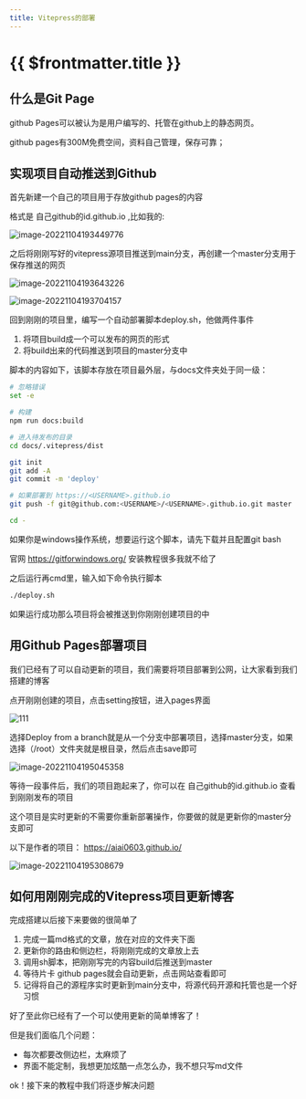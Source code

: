 ```yaml
---
title: Vitepress的部署
---
```


# {{ $frontmatter.title }}

## 什么是Git Page

github Pages可以被认为是用户编写的、托管在github上的静态网页。

github pages有300M免费空间，资料自己管理，保存可靠；

## 实现项目自动推送到Github

首先新建一个自己的项目用于存放github pages的内容

格式是   自己github的id\.github\.io ,比如我的:

![image-20221104193449776](/image-20221104193449776.png)

之后将刚刚写好的vitepress源项目推送到main分支，再创建一个master分支用于保存推送的网页

![image-20221104193643226](/image-20221104193643226.png)

![image-20221104193704157](/image-20221104193704157.png)

回到刚刚的项目里，编写一个自动部署脚本deploy\.sh，他做两件事件

1. 将项目build成一个可以发布的网页的形式
2. 将build出来的代码推送到项目的master分支中

脚本的内容如下，该脚本存放在项目最外层，与docs文件夹处于同一级：

```sh
# 忽略错误
set -e

# 构建
npm run docs:build

# 进入待发布的目录
cd docs/.vitepress/dist

git init
git add -A
git commit -m 'deploy'

# 如果部署到 https://<USERNAME>.github.io
git push -f git@github.com:<USERNAME>/<USERNAME>.github.io.git master

cd -
```

如果你是windows操作系统，想要运行这个脚本，请先下载并且配置git bash

官网 https://gitforwindows.org/ 安装教程很多我就不给了

之后运行再cmd里，输入如下命令执行脚本

```cmd
./deploy.sh
```

如果运行成功那么项目将会被推送到你刚刚创建项目的中

## 用Github Pages部署项目

我们已经有了可以自动更新的项目，我们需要将项目部署到公网，让大家看到我们搭建的博客

点开刚刚创建的项目，点击setting按钮，进入pages界面

![111](/111.png)

选择Deploy from a branch就是从一个分支中部署项目，选择master分支，如果选择（/root）文件夹就是根目录，然后点击save即可

![image-20221104195045358](/image-20221104195045358.png)

等待一段事件后，我们的项目跑起来了，你可以在  自己github的id\.github\.io  查看到刚刚发布的项目

这个项目是实时更新的不需要你重新部署操作，你要做的就是更新你的master分支即可

以下是作者的项目： https://aiai0603.github.io/

![image-20221104195308679](/image-20221104195308679.png)

## 如何用刚刚完成的Vitepress项目更新博客

完成搭建以后接下来要做的很简单了

1. 完成一篇md格式的文章，放在对应的文件夹下面
2. 更新你的路由和侧边栏，将刚刚完成的文章放上去
3. 调用sh脚本，把刚刚写完的内容build后推送到master
4. 等待片卡 github pages就会自动更新，点击网站查看即可
5. 记得将自己的源程序实时更新到main分支中，将源代码开源和托管也是一个好习惯

好了至此你已经有了一个可以使用更新的简单博客了！

但是我们面临几个问题：

- 每次都要改侧边栏，太麻烦了
- 界面不能定制，我想更加炫酷一点怎么办，我不想只写md文件

ok！接下来的教程中我们将逐步解决问题